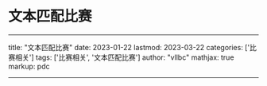 # 文本匹配比赛

---
title: "文本匹配比赛"
date: 2023-01-22
lastmod: 2023-03-22
categories: ['比赛相关']
tags: ['比赛相关', '文本匹配比赛']
author: "vllbc"
mathjax: true
markup: pdc

---
